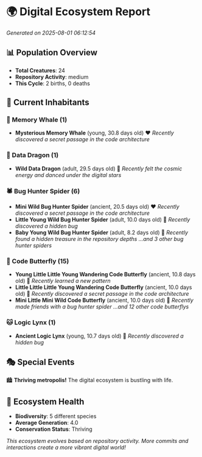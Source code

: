 # 🌍 Digital Ecosystem Report
*Generated on 2025-08-01 06:12:54*

## 📊 Population Overview
- **Total Creatures**: 24
- **Repository Activity**: medium
- **This Cycle**: 2 births, 0 deaths

## 👥 Current Inhabitants

### 🐋 Memory Whale (1)
- **Mysterious Memory Whale** (young, 30.8 days old) ❤️
  *Recently discovered a secret passage in the code architecture*

### 🐉 Data Dragon (1)
- **Wild Data Dragon** (adult, 29.5 days old) 💛
  *Recently felt the cosmic energy and danced under the digital stars*

### 🕷️ Bug Hunter Spider (6)
- **Mini Wild Bug Hunter Spider** (ancient, 20.5 days old) ❤️
  *Recently discovered a secret passage in the code architecture*
- **Little Young Wild Bug Hunter Spider** (adult, 10.0 days old) 💛
  *Recently discovered a hidden bug*
- **Baby Young Wild Bug Hunter Spider** (adult, 8.2 days old) 💚
  *Recently found a hidden treasure in the repository depths*
  *...and 3 other bug hunter spiders*

### 🦋 Code Butterfly (15)
- **Young Little Little Young Wandering Code Butterfly** (ancient, 10.8 days old) 💛
  *Recently learned a new pattern*
- **Little Little Little Young Wandering Code Butterfly** (ancient, 10.0 days old) 💛
  *Recently discovered a secret passage in the code architecture*
- **Mini Little Mini Wild Code Butterfly** (ancient, 10.0 days old) 💚
  *Recently made friends with a bug hunter spider*
  *...and 12 other code butterflys*

### 🐱 Logic Lynx (1)
- **Ancient Logic Lynx** (young, 10.7 days old) 💚
  *Recently discovered a hidden bug*

## 🎭 Special Events

🏙️ **Thriving metropolis!** The digital ecosystem is bustling with life.

## 🔬 Ecosystem Health
- **Biodiversity**: 5 different species
- **Average Generation**: 4.0
- **Conservation Status**: Thriving

*This ecosystem evolves based on repository activity. More commits and interactions create a more vibrant digital world!*